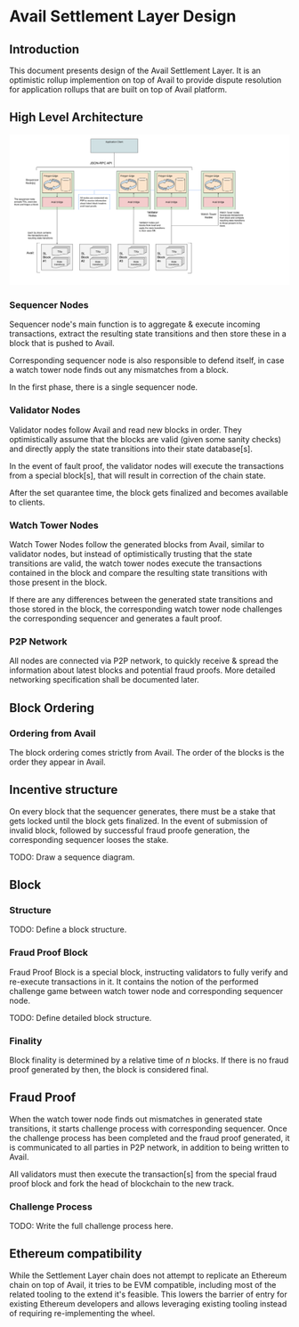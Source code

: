 # Avail Settlement Layer Design

## Introduction

This document presents design of the Avail Settlement Layer. It is an
optimistic rollup implemention on top of Avail to provide dispute resolution
for application rollups that are built on top of Avail platform.

## High Level Architecture

![High Level Architecture Diagram](settlement_layer_architecture.svg)

### Sequencer Nodes

Sequencer node's main function is to aggregate & execute incoming transactions,
extract the resulting state transitions and then store these in a block that is
pushed to Avail.

Corresponding sequencer node is also responsible to defend itself, in case a
watch tower node finds out any mismatches from a block.

In the first phase, there is a single sequencer node.


### Validator Nodes

Validator nodes follow Avail and read new blocks in order. They optimistically
assume that the blocks are valid (given some sanity checks) and directly apply
the state transitions into their state database[s].

In the event of fault proof, the validator nodes will execute the transactions
from a special block[s], that will result in correction of the chain state.

After the set quarantee time, the block gets finalized and becomes available to
clients.

### Watch Tower Nodes

Watch Tower Nodes follow the generated blocks from Avail, similar to validator
nodes, but instead of optimistically trusting that the state transitions are
valid, the watch tower nodes execute the transactions contained in the block
and compare the resulting state transitions with those present in the block.

If there are any differences between the generated state transitions and those
stored in the block, the corresponding watch tower node challenges the
corresponding sequencer and generates a fault proof.

### P2P Network

All nodes are connected via P2P network, to quickly receive & spread the
information about latest blocks and potential fraud proofs. More detailed
networking specification shall be documented later.

## Block Ordering

### Ordering from Avail

The block ordering comes strictly from Avail. The order of the blocks is the
order they appear in Avail.

## Incentive structure

On every block that the sequencer generates, there must be a stake that gets
locked until the block gets finalized. In the event of submission of invalid
block, followed by successful fraud proofe generation, the corresponding
sequencer looses the stake.

TODO: Draw a sequence diagram.

## Block

### Structure

TODO: Define a block structure.

### Fraud Proof Block

Fraud Proof Block is a special block, instructing validators to fully
verify and re-execute transactions in it. It contains the notion of the
performed challenge game between watch tower node and corresponding sequencer
node.

TODO: Define detailed block structure.

### Finality

Block finality is determined by a relative time of *n* blocks. If there is no
fraud proof generated by then, the block is considered final.

## Fraud Proof

When the watch tower node finds out mismatches in generated state transitions,
it starts challenge process with corresponding sequencer. Once the challenge
process has been completed and the fraud proof generated, it is communicated to
all parties in P2P network, in addition to being written to Avail.

All validators must then execute the transaction[s] from the special fraud
proof block and fork the head of blockchain to the new track.

### Challenge Process

TODO: Write the full challenge process here.


## Ethereum compatibility

While the Settlement Layer chain does not attempt to replicate an Ethereum
chain on top of Avail, it tries to be EVM compatible, including most of the
related tooling to the extend it's feasible. This lowers the barrier of entry
for existing Ethereum developers and allows leveraging existing tooling instead
of requiring re-implementing the wheel.
